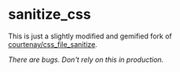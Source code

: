 # sanitize_css

This is just a slightly modified and gemified fork of [courtenay/css_file_sanitize](http://github.com/courtenay/css_file_sanitize).

*There are bugs. Don't rely on this in production.*